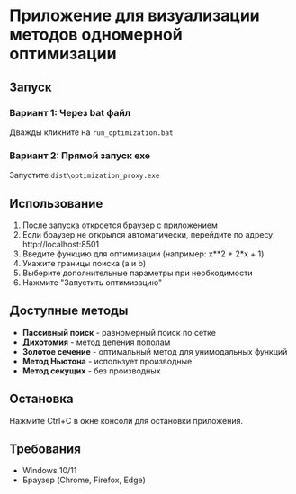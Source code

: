 # Приложение для визуализации методов одномерной оптимизации

## Запуск

### Вариант 1: Через bat файл
Дважды кликните на `run_optimization.bat`

### Вариант 2: Прямой запуск exe
Запустите `dist\optimization_proxy.exe`

## Использование

1. После запуска откроется браузер с приложением
2. Если браузер не открылся автоматически, перейдите по адресу: http://localhost:8501
3. Введите функцию для оптимизации (например: x**2 + 2*x + 1)
4. Укажите границы поиска (a и b)
5. Выберите дополнительные параметры при необходимости
6. Нажмите "Запустить оптимизацию"

## Доступные методы

- **Пассивный поиск** - равномерный поиск по сетке
- **Дихотомия** - метод деления пополам
- **Золотое сечение** - оптимальный метод для унимодальных функций
- **Метод Ньютона** - использует производные
- **Метод секущих** - без производных

## Остановка

Нажмите Ctrl+C в окне консоли для остановки приложения.

## Требования

- Windows 10/11
- Браузер (Chrome, Firefox, Edge)
